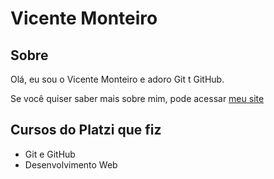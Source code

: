# Vicente Monteiro

## Sobre

Olá, eu sou o Vicente Monteiro e adoro Git t GitHub.

Se você quiser saber mais sobre mim, pode acessar [meu site](www.vicentemonteiro.com)

## Cursos do Platzi que fiz

- Git e GitHub
- Desenvolvimento Web